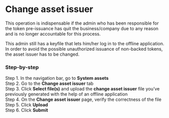 # Change asset issuer

This operation is indispensable if the admin who has been responsible for the token pre-issuance has quit the business/company due to any reason and is no longer accountable for this process.

This admin still has a keyfile that lets him/her log in to the offline application. In order to avoid the possible unauthorized issuance of non-backed tokens, the asset issuer has to be changed.

### Step-by-step <a id="step-by-step"></a>

Step 1. In the navigation bar, go to **System assets**  
Step 2. Go to the **Change asset issuer** tab  
Step 3. Click **Select file\(s\)** and upload the **change asset issuer** file you’ve previously generated with the help of an offline application  
Step 4. On the **Change asset issuer** page, verify the correctness of the file  
Step 5. Click **Upload**  
Step 6. Click **Submit**

